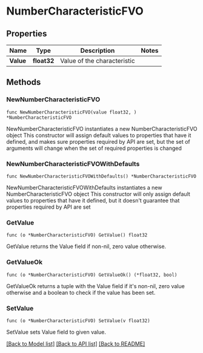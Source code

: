 # NumberCharacteristicFVO

## Properties

Name | Type | Description | Notes
------------ | ------------- | ------------- | -------------
**Value** | **float32** | Value of the characteristic | 

## Methods

### NewNumberCharacteristicFVO

`func NewNumberCharacteristicFVO(value float32, ) *NumberCharacteristicFVO`

NewNumberCharacteristicFVO instantiates a new NumberCharacteristicFVO object
This constructor will assign default values to properties that have it defined,
and makes sure properties required by API are set, but the set of arguments
will change when the set of required properties is changed

### NewNumberCharacteristicFVOWithDefaults

`func NewNumberCharacteristicFVOWithDefaults() *NumberCharacteristicFVO`

NewNumberCharacteristicFVOWithDefaults instantiates a new NumberCharacteristicFVO object
This constructor will only assign default values to properties that have it defined,
but it doesn't guarantee that properties required by API are set

### GetValue

`func (o *NumberCharacteristicFVO) GetValue() float32`

GetValue returns the Value field if non-nil, zero value otherwise.

### GetValueOk

`func (o *NumberCharacteristicFVO) GetValueOk() (*float32, bool)`

GetValueOk returns a tuple with the Value field if it's non-nil, zero value otherwise
and a boolean to check if the value has been set.

### SetValue

`func (o *NumberCharacteristicFVO) SetValue(v float32)`

SetValue sets Value field to given value.



[[Back to Model list]](../README.md#documentation-for-models) [[Back to API list]](../README.md#documentation-for-api-endpoints) [[Back to README]](../README.md)


